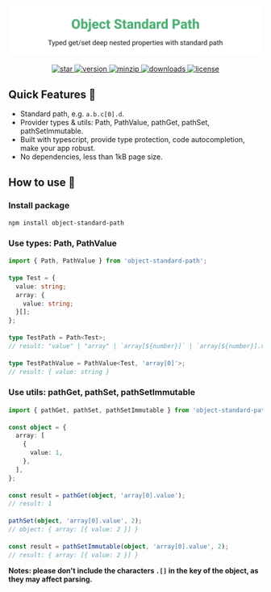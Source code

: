 ![title](media/repo-header.svg)

<p align="center">
<a href="https://github.com/react-earth/object-standard-path" target="\_parent">
<img alt="star" src="https://img.shields.io/github/stars/react-earth/object-standard-path.svg?style=social&label=Star" />
</a>
<a href="https://www.npmjs.com/package/object-standard-path" target="\_parent">
<img src="https://img.shields.io/npm/v/object-standard-path" alt="version">
</a>
<a href="https://www.npmjs.com/package/object-standard-path" target="\_parent">
<img alt="minzip" src="https://img.badgesize.io/https:/unpkg.com/object-standard-path@latest/dist/index.esm.js?compression=gzip" />
</a>
<a href="https://www.npmjs.com/package/object-standard-path" target="\_parent">
<img alt="downloads" src="https://img.shields.io/npm/dm/object-standard-path.svg" />
</a>
<a href="https://github.com/react-earth/object-standard-path" target="\_parent">
<img alt="license" src="https://img.shields.io/npm/l/object-standard-path" />
</a>
</p>

## Quick Features 🥳

- Standard path, e.g. `a.b.c[0].d`.
- Provider types & utils: Path, PathValue, pathGet, pathSet, pathSetImmutable.
- Built with typescript, provide type protection, code autocompletion, make your app robust.
- No dependencies, less than 1kB page size.

## How to use 📖

### Install package

```shell
npm install object-standard-path
```

### Use types: Path, PathValue

```typescript
import { Path, PathValue } from 'object-standard-path';

type Test = {
  value: string;
  array: {
    value: string;
  }[];
};

type TestPath = Path<Test>;
// result: "value" | "array" | `array[${number}]` | `array[${number}].value`

type TestPathValue = PathValue<Test, 'array[0]'>;
// result: { value: string }
```

### Use utils: pathGet, pathSet, pathSetImmutable

```typescript
import { pathGet, pathSet, pathSetImmutable } from 'object-standard-path';

const object = {
  array: [
    {
      value: 1,
    },
  ],
};

const result = pathGet(object, 'array[0].value');
// result: 1

pathSet(object, 'array[0].value', 2);
// object: { array: [{ value: 2 }] }

const result = pathSetImmutable(object, 'array[0].value', 2);
// result: { array: [{ value: 2 }] }
```

**Notes: please don't include the characters `.[]` in the key of the object, as they may affect parsing.**
